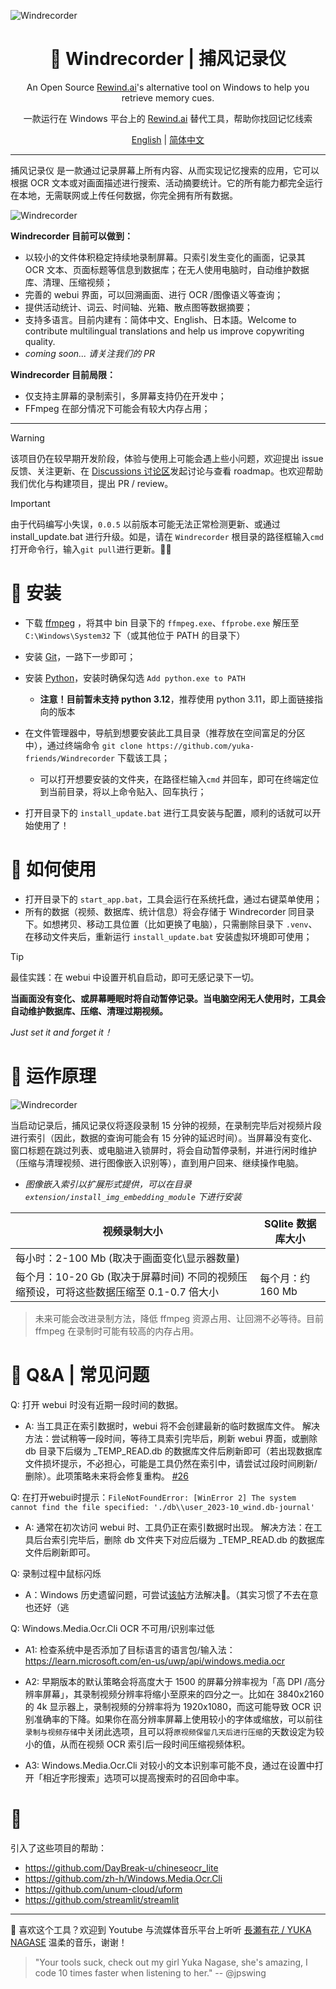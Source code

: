 ![Windrecorder](https://github.com/yuka-friends/Windrecorder/blob/main/__assets__/product-header-cn.jpg)
<h1 align="center"> 🦝 Windrecorder | 捕风记录仪</h1>
<p align="center"> An Open Source <a href="https://www.rewind.ai/">Rewind.ai</a>'s alternative tool on Windows to help you retrieve memory cues.</p>
<p align="center">一款运行在 Windows 平台上的 <a href="https://www.rewind.ai/">Rewind.ai</a> 替代工具，帮助你找回记忆线索</p>

<p align="center"> <a href="https://github.com/yuka-friends/Windrecorder/blob/main/__assets__/README-en.md">English</a>  | <a href="https://github.com/yuka-friends/Windrecorder/blob/main/README.md">简体中文</a>

---

捕风记录仪 是一款通过记录屏幕上所有内容、从而实现记忆搜索的应用，它可以根据 OCR 文本或对画面描述进行搜索、活动摘要统计。它的所有能力都完全运行在本地，无需联网或上传任何数据，你完全拥有所有数据。

![Windrecorder](https://github.com/yuka-friends/Windrecorder/blob/main/__assets__/product-preview-cn.jpg)

**Windrecorder 目前可以做到：**
- 以较小的文件体积稳定持续地录制屏幕。只索引发生变化的画面，记录其 OCR 文本、页面标题等信息到数据库；在无人使用电脑时，自动维护数据库、清理、压缩视频；
- 完善的 webui 界面，可以回溯画面、进行 OCR /图像语义等查询；
- 提供活动统计、词云、时间轴、光箱、散点图等数据摘要；
- 支持多语言。目前内建有：简体中文、English、日本語。Welcome to contribute multilingual translations and help us improve copywriting quality.
- _coming soon... 请关注我们的 PR_

**Windrecorder 目前局限：**
- 仅支持主屏幕的录制索引，多屏幕支持仍在开发中；
- FFmpeg 在部分情况下可能会有较大内存占用；

---

> [!WARNING]
> 该项目仍在较早期开发阶段，体验与使用上可能会遇上些小问题，欢迎提出 issue 反馈、关注更新、在 [Discussions 讨论区](https://github.com/yuka-friends/Windrecorder/discussions)发起讨论与查看 roadmap。也欢迎帮助我们优化与构建项目，提出 PR / review。

> [!IMPORTANT]  
> 由于代码编写小失误，`0.0.5` 以前版本可能无法正常检测更新、或通过 install_update.bat 进行升级。如是，请在 `Windrecorder` 根目录的路径框输入`cmd`打开命令行，输入`git pull`进行更新。🙇‍♀️

# 🦝 安装

- 下载 [ffmpeg](https://www.gyan.dev/ffmpeg/builds/ffmpeg-release-essentials.zip) ，将其中 bin 目录下的 `ffmpeg.exe`、`ffprobe.exe` 解压至 `C:\Windows\System32` 下（或其他位于 PATH 的目录下）

- 安装 [Git](https://git-scm.com/download/win)，一路下一步即可；

- 安装 [Python](https://www.python.org/ftp/python/3.11.7/python-3.11.7-amd64.exe)，安装时确保勾选 `Add python.exe to PATH`
    - **注意！目前暂未支持 python 3.12**，推荐使用 python 3.11，即上面链接指向的版本

- 在文件管理器中，导航到想要安装此工具目录（推荐放在空间富足的分区中），通过终端命令 `git clone https://github.com/yuka-friends/Windrecorder` 下载该工具；

    - 可以打开想要安装的文件夹，在路径栏输入`cmd` 并回车，即可在终端定位到当前目录，将以上命令贴入、回车执行；

- 打开目录下的 `install_update.bat` 进行工具安装与配置，顺利的话就可以开始使用了！


# 🦝 如何使用

- 打开目录下的 `start_app.bat`，工具会运行在系统托盘，通过右键菜单使用；
- 所有的数据（视频、数据库、统计信息）将会存储于 Windrecorder 同目录下。如想拷贝、移动工具位置（比如更换了电脑），只需删除目录下 `.venv`、在移动文件夹后，重新运行 `install_update.bat` 安装虚拟环境即可使用；

> [!TIP]
> 最佳实践：在 webui 中设置开机自启动，即可无感记录下一切。
> 
> **当画面没有变化、或屏幕睡眠时将自动暂停记录。当电脑空闲无人使用时，工具会自动维护数据库、压缩、清理过期视频。**
> 
> _Just set it and forget it！_


# 🦝 运作原理
![Windrecorder](https://github.com/yuka-friends/Windrecorder/blob/main/__assets__/how-it-work-sc.jpg)

当启动记录后，捕风记录仪将逐段录制 15 分钟的视频，在录制完毕后对视频片段进行索引（因此，数据的查询可能会有 15 分钟的延迟时间）。当屏幕没有变化、窗口标题在跳过列表、或电脑进入锁屏时，将会自动暂停录制，并进行闲时维护（压缩与清理视频、进行图像嵌入识别等），直到用户回来、继续操作电脑。

- _图像嵌入索引以扩展形式提供，可以在目录 `extension/install_img_embedding_module` 下进行安装_

| 视频录制大小                                                                            | SQlite 数据库大小           |
|-----------------------------------------------------------------------------------------|---------------------------|
| 每小时：2-100 Mb (取决于画面变化\显示器数量)                                            |                              |
| 每个月：10-20 Gb (取决于屏幕时间) 不同的视频压缩预设，可将这些数据压缩至 0.1-0.7 倍大小    | 每个月：约 160 Mb             |

> 未来可能会改进录制方法，降低 ffmpeg 资源占用、让回溯不必等待。目前 ffmpeg 在录制时可能有较高的内存占用。


# 🦝 Q&A | 常见问题

Q: 打开 webui 时没有近期一段时间的数据。

- A: 当工具正在索引数据时，webui 将不会创建最新的临时数据库文件。
解决方法：尝试稍等一段时间，等待工具索引完毕后，刷新 webui 界面，或删除 db 目录下后缀为 _TEMP_READ.db 的数据库文件后刷新即可（若出现数据库文件损坏提示，不必担心，可能是工具仍然在索引中，请尝试过段时间刷新/删除）。此项策略未来将会修复重构。 [#26](https://github.com/yuka-friends/Windrecorder/issues/26)

Q: 在打开webui时提示：`FileNotFoundError: [WinError 2] The system cannot find the file specified: './db\\user_2023-10_wind.db-journal'`

- A: 通常在初次访问 webui 时、工具仍正在索引数据时出现。
解决方法：在工具后台索引完毕后，删除 db 文件夹下对应后缀为 _TEMP_READ.db 的数据库文件后刷新即可。

Q: 录制过程中鼠标闪烁

- A：Windows 历史遗留问题，可尝试[该帖](https://stackoverflow.com/questions/34023630/how-to-avoid-mouse-pointer-flicker-when-capture-a-window-by-ffmpeg)方法解决🤔。（其实习惯了不去在意也还好（逃

Q: Windows.Media.Ocr.Cli OCR 不可用/识别率过低

- A1: 检查系统中是否添加了目标语言的语言包/输入法：https://learn.microsoft.com/en-us/uwp/api/windows.media.ocr

- A2: 早期版本的默认策略会将高度大于 1500 的屏幕分辨率视为「高 DPI /高分辨率屏幕」，其录制视频分辨率将缩小至原来的四分之一。比如在 3840x2160 的 4k 显示器上，录制视频的分辨率将为 1920x1080，而这可能导致 OCR 识别准确率的下降。如果你在高分辨率屏幕上使用较小的字体或缩放，可以前往`录制与视频存储`中关闭此选项，且可以将`原视频保留几天后进行压缩`的天数设定为较小的值，从而在视频 OCR 索引后一段时间压缩视频体积。

- A3: Windows.Media.Ocr.Cli 对较小的文本识别率可能不良，通过在设置中打开「相近字形搜索」选项可以提高搜索时的召回命中率。

# 🧡
引入了这些项目的帮助：

- https://github.com/DayBreak-u/chineseocr_lite
- https://github.com/zh-h/Windows.Media.Ocr.Cli
- https://github.com/unum-cloud/uform
- https://github.com/streamlit/streamlit


---

🧡 喜欢这个工具？欢迎到 Youtube 与流媒体音乐平台上听听 [長瀬有花 / YUKA NAGASE](https://www.youtube.com/channel/UCf-PcSHzYAtfcoiBr5C9DZA) 温柔的音乐，谢谢！

> "Your tools suck, check out my girl Yuka Nagase, she's amazing, I code 10 times faster when listening to her." -- @jpswing
